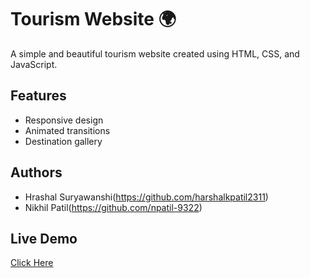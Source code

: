 # Tourism Website 🌍

A simple and beautiful tourism website created using HTML, CSS, and JavaScript.

## Features
- Responsive design
- Animated transitions
- Destination gallery

## Authors
- Hrashal Suryawanshi(https://github.com/harshalkpatil2311)
- Nikhil Patil(https://github.com/npatil-9322)

## Live Demo
[Click Here](https://harshalkpatil2311.github.io/Tourism_Website/)

